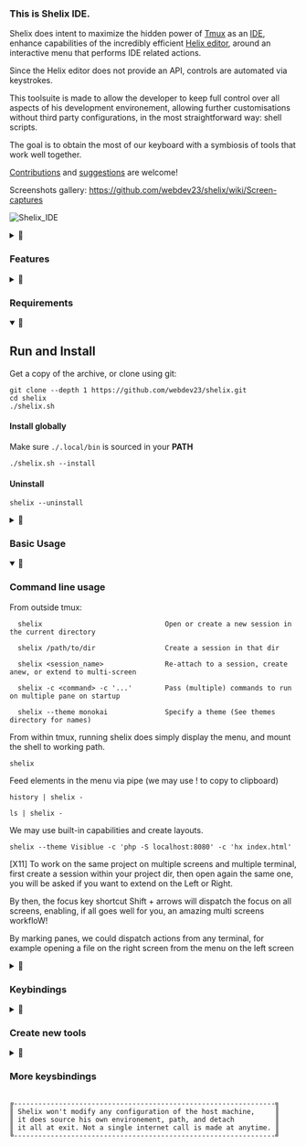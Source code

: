 
### This is Shelix IDE.
</summary>

Shelix does intent to maximize the hidden power of [Tmux](https://github.com/tmux/tmux) as an [IDE](https://en.wikipedia.org/wiki/Integrated_development_environment), enhance capabilities of the incredibly efficient [Helix editor](https://github.com/helix-editor/helix), around an interactive menu that performs IDE related actions.
 
Since the Helix editor does not provide an API, controls are automated via keystrokes.

This toolsuite is made to allow the developer to keep full control over all aspects of his development environement, allowing further customisations without third party configurations, in the most straightforward way: shell scripts.

The goal is to obtain the most of our keyboard with a symbiosis of tools that work well together. 

[Contributions](https://github.com/webdev23/shelix/blob/main/CONTRIBUTING.md) and [suggestions](https://github.com/webdev23/shelix/discussions) are welcome! 

Screenshots gallery: https://github.com/webdev23/shelix/wiki/Screen-captures

![Shelix_IDE](https://github.com/webdev23/shelix/assets/2503337/37f558bf-b2a1-4557-ad68-bd56d429cf7c)

<details>
<summary>👀

### Features
</summary>

- File watcher and auto reload in all running Helix instances
- Live menu tools, scripts, insert snippets, follow symlinks
- Binding to your favorite file explorer
- Explore files within the menu
- Quick access to recently edited files
- Save all buffers in multiple Helix in one action
- Run again the last command on a marked pane at file saving
- Search in multiple buffers, multiples hx instances
- Multiple IDE alike layouts
- Automatic sessions management
- Smart focus between multiple terminal window and sessions 
- Multi-cursor on multiple Helix instance (edit/open multiples files all at once)
- Git integration
- Snippets collection, quick insert at cursor
- Theming, per session, window, or globally. 
- Icons, Unicode for compatibility
- Search and replace tools
- Icons and installers scripts
- Multiple screens support under [X11]
- ZERO config (hopefully!)
- @TODO Pack into one single executable file archive
- @TODO Layout saving by project directory
- @TODO spawn in a browser over xterm.js (..why?)
- @WONT_IMPLEMENT One click debugger (That is too pecific to a language) 
- @TODO Profiling tools

</details>


<details>
<summary>👀

### Requirements
</summary>

The system require tmux (tested 3.2, 3.3, 3.4, 3.4 next), PHP8+, and the Helix editor.

`sudo apt install tmux php helix`

Some user-level tools do use ripgrep, fzf, inotify, wmctrl, git, cowsay, unimatrix

`sudo apt install ripgrep fzf wmctrl git`

Files explorer (any of): lf, ranger, fzf (Adapting another one should be straightforward)

`sudo apt install lf`

</details>

<details open>
<summary>👀

## Run and Install
</summary>

Get a copy of the archive, or clone using git:
```
git clone --depth 1 https://github.com/webdev23/shelix.git 
cd shelix
./shelix.sh
```

#### Install globally
Make sure `./.local/bin` is sourced in your **PATH**

`./shelix.sh --install`

#### Uninstall

`shelix --uninstall`

</details>

<details>
<summary>👀

### Basic Usage
</summary>

When an element has underscore, we can catch by acronyms, for example:

`nsw`                New_Shelix_Window

And if no conflicts in the list, elements can also be called naturally:

`lay`                Layouts

This makes shortcuts available from any panes, using the popup:

`Alt + Space ne`     open a New Editor


Elements have different behavior between their type.

```
¤--------------¤-------------¤-----------¤-------------¤
|  Executable  |  Directory  |  Symlink  |  Text file  |
¤-------¤------¤-------------¤-----------¤-------------¤
```

To run the associated action, `right arrow` or `Enter`.

To open a script for editing, press `Ctrl + Shift + right arrow`

To insert a file content into a pane that has a running Helix instance, use `Ctrl + right arrow`.

Using links to direcctories, Shelix can be used as file explorer.

</details>

<details open>
<summary>👀

### Command line usage
</summary>
 From outside tmux:

```
  shelix                              Open or create a new session in the current directory

  shelix /path/to/dir                 Create a session in that dir
  
  shelix <session_name>               Re-attach to a session, create anew, or extend to multi-screen

  shelix -c <command> -c '...'        Pass (multiple) commands to run on multiple pane on startup

  shelix --theme monokai              Specify a theme (See themes directory for names)

```

  From within tmux, running shelix does simply display the menu, and mount the shell to working path.

  ```shelix```

 Feed elements in the menu via pipe (we may use ! to copy to clipboard)

  `history | shelix -`

  `ls | shelix -`

 We may use built-in capabilities and create layouts.

 `shelix --theme Visiblue -c 'php -S localhost:8080' -c 'hx index.html'`

 [X11]
  To work on the same project on multiple screens and multiple terminal, first create a session within your project dir, then open again the same one, you will be asked if you want to extend on the Left or Right. 
  
  By then, the focus key shortcut Shift + arrows will dispatch the focus on all screens, enabling, if all goes well for you, an amazing multi screens workfloW!

  By marking panes, we could dispatch actions from any terminal, for example opening a file on the right screen from the menu on the left screen



</details>

<details>
<summary>👀

### Keybindings
</summary>

Shortcuts can be re-configured. (see `/env` directory)

```
╔---------------------------------------------------------------------------------------╗
║ Alt + Space opens shelix menu in a popup.                                             ║
║                                                                                       ║
║ Actions dispatched from a popup are dispatched on the pane on focus before the popup. ║
╚---------------------------------------------------------------------------------------╝

Alt + Space         Popup menu                                         
<prefix> Space                                                         
                                                                       
q                   Quit                                          
Escape                                                                 
Ctrl + c                                                               
                                                                       
Up/Down arrows      Move selection                                     
Mouse wheel                                                            
                                                                       
Right arrow         Trigger dispatch action                            
Enter                                                                  
Ctrl + click                                                           
                                                                       
Left arrow          Back up one level in the tree                      
                                                                       
Ctrl + right        Insert text file at cursor in marked editor pane   
Ctrl + Enter                                                           

Ctrl + Shift + right  Edit scripts source file 
Ctrl + Shift + Enter
                                                                       
Keys                Trigger elements by first letter after underscores 
                    (Example: New_shelix_Window = nsw)                 
                                                                       
Escape              Quit and force close popup                                  
                                                                       
!                   Copy selection to system clipboard                 


Ctrl + Up/Down      Move selection faster

Ctrl + PageUp/Down  Move selection even faster

```
                                                                       
Mouse actions can be triggered without focusing on the pane!           


Tmux is enhanced with those keybindings:

```
Tmux <prefix> is Ctrl + b

<prefix> Alt + Space            Save pane layout
<prefix> Ctrl + Alt + Space     Restore previously saved pane layout

Shift + Arrows                  Move focus betweeen panes

F8 F9                           Move focus between windows

F12                             Zoom pane
Double click


Alt + Tab                       Tmux related operations in a menu


<prefix> < or >                 Panes related menu operations can be accessed with:


```

</details>

<details>
<summary>👀

### Create new tools
</summary>

To create a new tool, we have to populate the "scripts" directory.

We could build a tool using any language, using the hashbang mechanism.
A script may return a simple JSON array, to create a menu list, and the selection is ran again as $1.
This mechansim may allow to build complex utilities on a single file. 

By passing a rocket a 🚀 in the last element in the array, we may dispatch the selection immediatly.

The content of the "scripts" directory could be fully erased, so we may start fresh anew to build our own dedicated toolbox. 
See "libs" dir for a list of built-in tools that makes the core. Those tools are sourced in the environnement and are available by their namme from any shell within shelix.

Further customisations could be obtained with external utilities like powerline or nerd fonts.

Optimisation of ressources, could be improved by removing elements of the status line or the status line itself. 

#### Logs:

`tail -f $SHELIXPATH/shelix.logs `                                              

</details>

<details>
<summary>👀

### More keysbindings
</summary>

All other tmux keybindings are left untouched, between them some that are useful for our purpose:
```
<prefix> {                  Swap pane to left
<prefix> }                  Swap pane to Right

<prefix> !                  Move the pane in a new window

<prefix> Ctrl arrows        Resize pan
                            Press Ctrl + b, release b while holding Ctrl, use the arrows

<prefix> [                  Enter copy mode
v                           Enter select mode:
y                           Copy to system clipboard:
<prefix> ]                  Paste (Ctrl + Shift + v)  

<prefix> &                  Kill current window:

<prefix> d                  Detach from session (back to shell, exit tmux)

<prefix> w                  List sessions (we could kill sessionsq from there with `x` to close, `y` to confirm)

```
</details>

```
╔----------------------------------------------------------------╗
║ Shelix won't modify any configuration of the host machine,     ║
║ it does source his own environement, path, and detach          ║
║ it all at exit. Not a single internet call is made at anytime. ║
╚----------------------------------------------------------------╝
```
